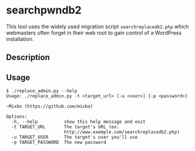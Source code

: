 # searchpwndb2
This tool uses the widely used migration script `searchreplacedb2.php` which webmasters often forget in their web root to gain control of a WordPress installation.
## Description

## Usage
```
$ ./replace_admin.py --help
Usage: ./replace_admin.py -t <target_url> [-u <user>] [-p <password>]

~Mixbo (https://github.com/mixbo)

Options:
  -h, --help          show this help message and exit
  -t TARGET_URL       The target's URL (ex:
                      http://www.exemple.com/searchreplacedb2.php)
  -u TARGET_USER      The target's user you'll use
  -p TARGET_PASSWORD  The new password
```
